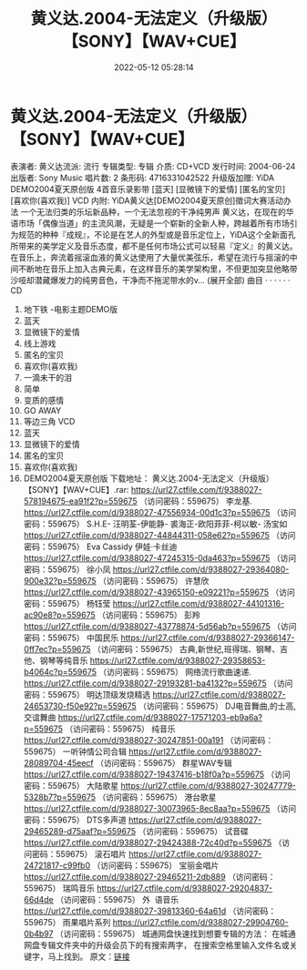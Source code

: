 ﻿---
title: 黄义达.2004-无法定义（升级版）【SONY】【WAV+CUE】
date: 2022-05-12 05:28:14
categories: WAV车载音乐、镜像
tags: 华语中文
---
# 黄义达.2004-无法定义（升级版）【SONY】【WAV+CUE】

表演者: 黄义达流派: 流行
专辑类型: 专辑
介质: CD+VCD
发行时间: 2004-06-24
出版者: Sony
Music
唱片数: 2
条形码: 4716331042522
升级版加赠: YiDA
DEMO2004夏天原创版
4首音乐录影带 [蓝天] [显微镜下的爱情] [匿名的宝贝] [喜欢你(喜欢我)] VCD
内附: YiDA黄义达[DEMO2004夏天原创]徵词大赛活动办法
一个无法归类的乐坛新品种，一个无法忽视的干净纯男声
黄义达，在现在的华语市场「偶像当道」的主流风潮，无疑是一个崭新的全新人种，跨越着所有市场引为规范的种种『成规』，不论是在艺人的外型或是音乐定位上，YiDA这个全新面孔所带来的美学定义及音乐态度，都不是任何市场公式可以轻易『定义』的黄义达。
在音乐上，奔流着摇滚血液的黄义达使用了大量优美弦乐，希望在流行与摇滚的中间不断地在音乐上加入古典元素，在这样音乐的美学架构里，不但更加突显他略带沙哑却潜藏爆发力的纯男音色，干净而不拖泥带水的v... (展开全部)
曲目
· · · · · ·
CD
01. 地下铁 -电影主题DEMO版
02. 蓝天
03. 显微镜下的爱情
04. 线上游戏
05. 匿名的宝贝
06. 喜欢你(喜欢我)
07. 一滴未干的泪
08. 简单
09. 变质的感情
10. GO AWAY
11. 等边三角
VCD
01. 蓝天
02. 显微镜下的爱情
03. 匿名的宝贝
04. 喜欢你(喜欢我)
05. DEMO2004夏天原创版
下载地址：
黄义达.2004-无法定义（升级版）【SONY】【WAV+CUE】.rar:
https://url27.ctfile.com/f/9388027-578194675-ea91f2?p=559675
（访问密码：559675）
李龙基.
https://url27.ctfile.com/d/9388027-47556934-00d1c3?p=559675
（访问密码：559675）
S.H.E- 汪明荃-伊能静- 裘海正-欧阳菲菲-柯以敏- 汤宝如
https://url27.ctfile.com/d/9388027-44844311-058e62?p=559675
（访问密码：559675）
Eva Cassidy 伊娃·卡丝迪
https://url27.ctfile.com/d/9388027-47245315-0da463?p=559675
（访问密码：559675）
徐小凤
https://url27.ctfile.com/d/9388027-29364080-900e32?p=559675
（访问密码：559675）
许慧欣
https://url27.ctfile.com/d/9388027-43965150-e09221?p=559675
（访问密码：559675）
杨钰莹
https://url27.ctfile.com/d/9388027-44101316-ac90e8?p=559675
（访问密码：559675）
彭羚
https://url27.ctfile.com/d/9388027-43778874-5d56ab?p=559675
（访问密码：559675）
中国民乐
https://url27.ctfile.com/d/9388027-29366147-0ff7ec?p=559675
（访问密码：559675）
古典,新世纪,班得瑞、钢琴、吉他、钢琴等纯音乐
https://url27.ctfile.com/d/9388027-29358653-b4064c?p=559675
（访问密码：559675）
网络流行歌曲速递.
https://url27.ctfile.com/d/9388027-29193281-ba4132?p=559675
（访问密码：559675）
明达顶级发烧精选
https://url27.ctfile.com/d/9388027-24653730-f50e92?p=559675
（访问密码：559675）
DJ电音舞曲,的士高, 交谊舞曲
https://url27.ctfile.com/d/9388027-17571203-eb9a6a?p=559675
（访问密码：559675）
纯音乐
https://url27.ctfile.com/d/9388027-30247851-00a191
（访问密码：559675）
一听钟情公司合辑
https://url27.ctfile.com/d/9388027-28089704-45eecf
（访问密码：559675）
群星WAV专辑
https://url27.ctfile.com/d/9388027-19437416-b18f0a?p=559675
（访问密码：559675）
大陆歌星
https://url27.ctfile.com/d/9388027-30247779-5328b7?p=559675
（访问密码：559675）
港台歌星
https://url27.ctfile.com/d/9388027-30073965-8ec8aa?p=559675
（访问密码：559675）
DTS多声道
https://url27.ctfile.com/d/9388027-29465289-d75aaf?p=559675
（访问密码：559675）
试音碟
https://url27.ctfile.com/d/9388027-29424388-72c40d?p=559675
（访问密码：559675）
滚石唱片
https://url27.ctfile.com/d/9388027-24721817-c99fb0
（访问密码：559675）
宝丽金唱片
https://url27.ctfile.com/d/9388027-29465211-2db889
（访问密码：559675）
瑞鸣音乐
https://url27.ctfile.com/d/9388027-29204837-66d4de
（访问密码：559675）
外  语音乐
https://url27.ctfile.com/d/9388027-39813360-64a61d
（访问密码：559675）
雨果唱片系列
https://url27.ctfile.com/d/9388027-29904760-0b4b97
（访问密码：559675）
城通网盘快速找到想要专辑的方法：
在城通网盘专辑文件夹中的升级会员下的有搜索两字，
在搜索空格里输入文件名或关键字，马上找到。
原文：[链接](https://blog.sina.com.cn/s/blog_1647c7e7601030x71.html)
